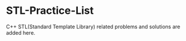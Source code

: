 # STL-Practice-List
C++ STL(Standard Template Library) related problems and solutions are added here.
